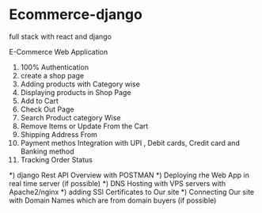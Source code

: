 # Ecommerce-django
full stack with react and django


E-Commerce Web Application

1) 100% Authentication
2) create a  shop page
3) Adding products with Category wise
4) Displaying products in Shop Page
5) Add to Cart
6) Check Out Page
7) Search Product category Wise
8) Remove Items or Update From the Cart
9) Shipping Address From
10) Payment methos Integration with UPI , Debit cards, Credit card and Banking method 
11) Tracking Order Status



*) django Rest API Overview with POSTMAN
*) Deploying rhe Web App in real time server (if possible)
*) DNS Hosting with VPS servers with Apache2/nginx
*) adding SSl Certificates to Our site
*) Connecting Our site with Domain Names which are from domain  buyers (if possible)



